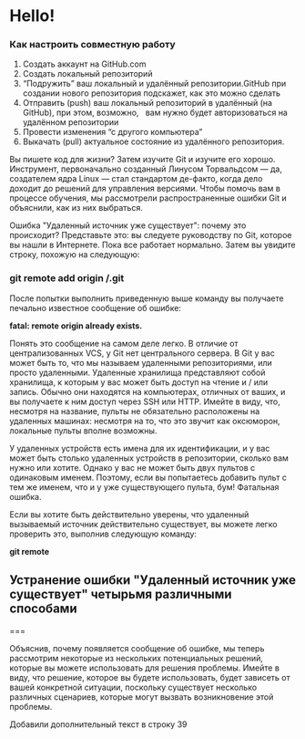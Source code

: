 Hello!
===
### Как настроить совместную работу

1. Создать аккаунт на GitHub.com
2. Создать локальный репозиторий
3. “Подружить” ваш локальный и удалённый репозитории.GitHub при создании нового репозитория подскажет, как это можно сделать
4. Отправить (push) ваш локальный репозиторий в удалённый (на GitHub), при этом, возможно,  
вам нужно будет авторизоваться на удалённом репозитории
5. Провести изменения “с другого компьютера”
6. Выкачать (pull) актуальное состояние из удалённого репозитория.

Вы пишете код для жизни? Затем изучите Git и изучите его хорошо. Инструмент, первоначально созданный Линусом Торвальдсом — да, создателем ядра Linux — стал стандартом де-факто, когда дело доходит до решений для управления версиями. Чтобы помочь вам в процессе обучения, мы рассмотрели распространенные ошибки Git и объяснили, как из них выбраться.

Ошибка "Удаленный источник уже существует": почему это происходит?
Представьте это: вы следуете руководству по Git, которое вы нашли в Интернете. Пока все работает нормально. Затем вы увидите строку, похожую на следующую:

### git remote add origin <SOME-URL>/<SOME-REPOSITORY-NAME>.git

После попытки выполнить приведенную выше команду вы получаете печально известное сообщение об ошибке:

__fatal: remote origin already exists.__

Понять это сообщение на самом деле легко. В отличие от централизованных VCS, у Git нет центрального сервера. В Git у вас может быть то, что мы называем удаленными репозиториями, или просто удаленными. Удаленные хранилища представляют собой хранилища, к которым у вас может быть доступ на чтение и / или запись. Обычно они находятся на компьютерах, отличных от ваших, и вы получаете к ним доступ через SSH или HTTP. Имейте в виду, что, несмотря на название, пульты не обязательно расположены на удаленных машинах: несмотря на то, что это звучит как оксюморон, локальные пульты вполне возможны.


У удаленных устройств есть имена для их идентификации, и у вас может быть столько удаленных устройств в репозитории, сколько вам нужно или хотите. Однако у вас не может быть двух пультов с одинаковым именем. Поэтому, если вы попытаетесь добавить пульт с тем же именем, что и у уже существующего пульта, бум! Фатальная ошибка.

Если вы хотите быть действительно уверены, что удаленный вызываемый источник действительно существует, вы можете легко проверить это, выполнив следующую команду:

__git remote__
  
## __Устранение ошибки "Удаленный источник уже существует" четырьмя различными способами__
===

Объяснив, почему появляется сообщение об ошибке, мы теперь рассмотрим некоторые из нескольких потенциальных решений, которые вы можете использовать для решения проблемы. Имейте в виду, что решение, которое вы будете использовать, будет зависеть от вашей конкретной ситуации, поскольку существует несколько различных сценариев, которые могут вызвать возникновение этой проблемы.


Добавили дополнительный текст в строку 39
